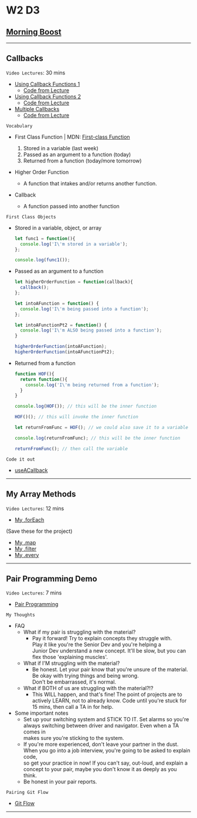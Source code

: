 # W2 D3

## [Morning Boost]

___

## Callbacks

`Video Lectures`: 30 mins

- [Using Callback Functions 1]
  - [Code from Lecture](./code-it-out/using_callback_functions_demo1.js)
- [Using Callback Functions 2]
  - [Code from Lecture](./code-it-out/using_callback_functions_demo2.js)
- [Multiple Callbacks]
  - [Code from Lecture](./code-it-out/multiple_callbacks_demo.js)

`Vocabulary`

- First Class Function | MDN: [First-class Function]

  1. Stored in a variable (last week)
  2. Passed as an argument to a function (today)
  3. Returned from a function (today/more tomorrow)

- Higher Order Function
  - A function that intakes and/or returns another function.

- Callback
  - A function passed into another function

`First Class Objects`

- Stored in a variable, object, or array

  ```js
  let func1 = function(){
    console.log('I\'m stored in a variable');
  };

  console.log(func1());
  ```

- Passed as an argument to a function

  ```js
  let higherOrderFunction = function(callback){
    callback();
  };

  let intoAFunction = function() {
    console.log('I\'m being passed into a function');
  };

  let intoAFunctionPt2 = function() {
    console.log('I\'m ALSO being passed into a function');
  }

  higherOrderFunction(intoAFunction);
  higherOrderFunction(intoAFunctionPt2);
  ```

- Returned from a function

  ```js
  function HOF(){
    return function(){
      console.log('I\'m being returned from a function');
    }
  }

  console.log(HOF()); // this will be the inner function

  HOF()(); // this will invoke the inner function

  let returnFromFunc = HOF(); // we could also save it to a variable

  console.log(returnFromFunc); // this will be the inner function

  returnFromFunc(); // then call the variable
  ```

`Code it out`

- [useACallback]

___

## My Array Methods

`Video Lectures`: 12 mins

- [My .forEach]

(Save these for the project)

- [My .map]
- [My .filter]
- [My .every]

___

## Pair Programming Demo

`Video Lectures`: 7 mins

- [Pair Programming]

`My Thoughts`

- FAQ
  - What if my pair is struggling with the material?
    - Pay it forward! Try to explain concepts they struggle with.\
      Play it like you're the Senior Dev and you're helping a\
      Junior Dev understand a new concept. It'll be slow, but you can\
      flex those 'explaining muscles'.
  - What if I'M struggling with the material?
    - Be honest. Let your pair know that you're unsure of the material.\
      Be okay with trying things and being wrong.\
      Don't be embarrassed, it's normal.
  - What if BOTH of us are struggling with the material?!?
    - This WILL happen, and that's fine! The point of projects are to\
      actively LEARN, not to already know. Code until you're stuck for\
      15 mins, then call a TA in for help.
- Some important notes
  - Set up your switching system and STICK TO IT. Set alarms so you're\
    always switching between driver and navigator. Even when a TA comes in\
    makes sure you're sticking to the system.
  - If you're more experienced, don't leave your partner in the dust.\
    When you go into a job interview, you're going to be asked to explain code,\
    so get your practice in now! If you can't say, out-loud, and explain a\
    concept to your pair, maybe you don't know it as deeply as you think.
  - Be honest in your pair reports.

`Pairing Git Flow`

- [Git Flow]

___

<!-- Links per cohort -->
[Morning Boost]: https://open.appacademy.io/learn/js-py---jul-2021-cohort-1-online/week-2-jul-2021-cohort-1-online/wednesday-morning-boost
[Using Callback Functions 1]: https://open.appacademy.io/learn/js-py---jul-2021-cohort-1-online/week-2-jul-2021-cohort-1-online/using-callback-functions-demo-1
[Using Callback Functions 2]: https://open.appacademy.io/learn/js-py---jul-2021-cohort-1-online/week-2-jul-2021-cohort-1-online/using-callback-functions-demo-1
[Multiple Callbacks]: https://open.appacademy.io/learn/js-py---jul-2021-cohort-1-online/week-2-jul-2021-cohort-1-online/using-callback-functions-demo-1
[My .forEach]: https://open.appacademy.io/learn/js-py---jul-2021-cohort-1-online/week-2-jul-2021-cohort-1-online/my-for-each-demo
[My .map]: https://open.appacademy.io/learn/js-py---jul-2021-cohort-1-online/week-2-jul-2021-cohort-1-online/my-map-demo
[My .filter]: https://open.appacademy.io/learn/js-py---jul-2021-cohort-1-online/week-2-jul-2021-cohort-1-online/my-filter-demo
[My .every]: https://open.appacademy.io/learn/js-py---jul-2021-cohort-1-online/week-2-jul-2021-cohort-1-online/my-every-demo
[Pair Programming]: https://open.appacademy.io/learn/js-py---jul-2021-cohort-1-online/week-2-jul-2021-cohort-1-online/my-every-demo

<!-- Constant Links -->
[First-class Function]: https://developer.mozilla.org/en-US/docs/Glossary/First-class_Function
[useACallback]: ./code-it-out/useACallback.js
[myForEach]: ./code-it-out/myForEach.js
[myMap]: ./code-it-out/myMap.js
[myFilter]: ./code-it-out/myFilter.js
[myEvery]: ./code-it-out/myEvery.js
[Git Flow]: https://github.com/appacademy/Module-1-Resources/tree/main/week2/additional_resources/gitflow
